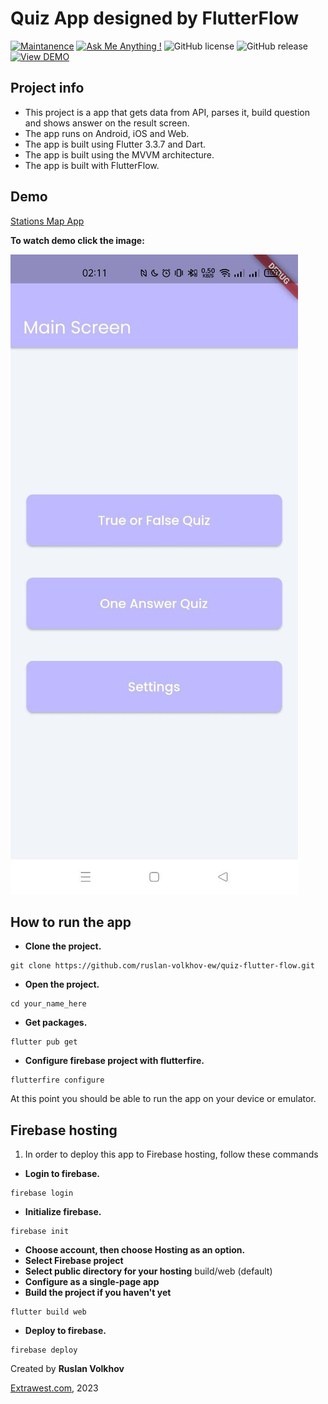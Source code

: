 # Quiz App designed by FlutterFlow

[![Maintanence](https://img.shields.io/badge/Maintenance-yes%3F-blue.svg)]()
[![Ask Me Anything !](https://img.shields.io/badge/Ask%20me-anything-1abc9c.svg)]()
![GitHub license](https://img.shields.io/github/license/Naereen/StrapDown.js.svg)
![GitHub release](https://img.shields.io/badge/release-v1.0.0-blue)
[![View DEMO](https://img.shields.io/badge/VIEW-DEMO-lightgreen.svg)](https://quiz-app-flutter-flow.web.app/)

## Project info 
- This project is a app that gets data from API, parses it, build question and shows answer on the result screen.
- The app runs on Android, iOS and Web.
- The app is built using Flutter 3.3.7 and Dart.
- The app is built using the MVVM architecture.
- The app is built with FlutterFlow.

## Demo
[Stations Map App](https://quiz-app-flutter-flow.web.app/)


**To watch demo click the image:**

[![Watch the demo](https://github.com/ruslan-volkhov-ew/quiz-flutter-flow/blob/main/photo.jpg)](https://github.com/ruslan-volkhov-ew/quiz-flutter-flow/blob/main/video.mp4)

## How to run the app
- **Clone the project.**
```shell
git clone https://github.com/ruslan-volkhov-ew/quiz-flutter-flow.git
```
- **Open the project.**
```shell
cd your_name_here
```
- **Get packages.**
```shell
flutter pub get
```
- **Configure firebase project with flutterfire.**
```shell
flutterfire configure
```

At this point you should be able to run the app on your device or emulator.

## Firebase hosting

1. In order to deploy this app to Firebase hosting, follow these commands

- **Login to firebase.**
```shell
firebase login
```
- **Initialize firebase.**
```shell
firebase init
```
- **Choose account, then choose Hosting as an option.**
- **Select Firebase project**
- **Select public directory for your hosting**
build/web (default)
- **Configure as a single-page app**
- **Build the project if you haven't yet**
```shell
flutter build web
```
- **Deploy to firebase.**
```shell
firebase deploy
```


Created by **Ruslan Volkhov**

[Extrawest.com](https://www.extrawest.com), 2023

